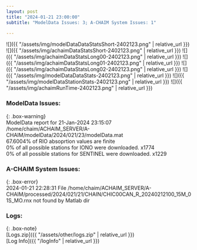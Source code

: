 ```yaml
---
layout: post
title: "2024-01-21 23:00:00"
subtitle: "ModelData Issues: 3; A-CHAIM System Issues: 1"

---
```


![]({{ "/assets/img/modelDataDataStatsShort-2402123.png" | relative_url }})
![]({{ "/assets/img/achaimDataStatsShort-2402123.png" | relative_url }})
![]({{ "/assets/img/achaimDataStatsLong00-2402123.png" | relative_url }})
![]({{ "/assets/img/achaimDataStatsLong01-2402123.png" | relative_url }})
![]({{ "/assets/img/achaimDataStatsLong02-2402123.png" | relative_url }})
![]({{ "/assets/img/modelDataDataStats-2402123.png" | relative_url }})
![]({{ "/assets/img/modelDataStationStats-2402123.png" | relative_url }})
![]({{ "/assets/img/achaimRunTime-2402123.png" | relative_url }})


### ModelData Issues:  
  
{: .box-warning}  
 ModelData report for 21-Jan-2024 23:15:07   
 /home/chaim/ACHAIM_SERVER/A-CHAIM/modelData/2024/021/23/modelData.mat   
 67.6004% of RIO absoprtion values are finite   
 0% of all possible stations for IONO were downloaded. x1774   
 0% of all possible stations for SENTINEL were downloaded. x1229   
  
### A-CHAIM System Issues:  
  
{: .box-error}  
2024-01-21 22:28:31 File /home/chaim/ACHAIM_SERVER/A-CHAIM/processed/2024/021/21/CHAIN/CHIC00CAN_R_20240212100_15M_01S_MO.rnx not found by Matlab dir  

### Logs:  
  
{: .box-note}  
[Logs.zip]({{ "/assets/other/logs.zip" | relative_url }})  
[Log Info]({{ "/logInfo" | relative_url }})  

